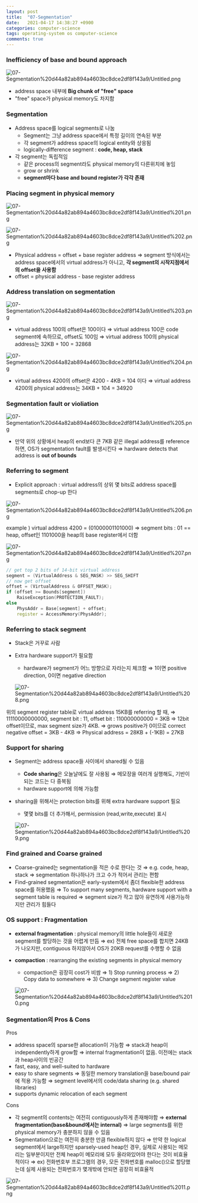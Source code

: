 ```yaml
---
layout: post
title:  "07-Segmentation"
date:   2021-04-17 14:38:27 +0900
categories: computer-science
tags: operating-system os computer-science
comments: true  
---
```


### Inefficiency of base and bound approach

![07-Segmentation%20d44a82ab894a4603bc8dce2df8f143a9/Untitled.png](07-Segmentation%20d44a82ab894a4603bc8dce2df8f143a9/Untitled.png)

- address space 내부에 **Big chunk of "free" space**
- "free" space가 physical memory도 차지함

### Segmentation

- Address space를 logical segments로 나눔
    - Segment는 그냥 address space에서 특정 길이의 연속된 부분
    - 각 segment가 address space의 logical entity와 상응됨
    - logically-difference segment : **code, heap, stack**
- 각 segment는 독립적임
    - 같은 process의 segment라도 physical memory의 다른위치에 놓임
    - grow or shrink
    - **segment마다 base and bound register가 각각 존재**

### Placing segment in physical memory

![07-Segmentation%20d44a82ab894a4603bc8dce2df8f143a9/Untitled%201.png](07-Segmentation%20d44a82ab894a4603bc8dce2df8f143a9/Untitled%201.png)

![07-Segmentation%20d44a82ab894a4603bc8dce2df8f143a9/Untitled%202.png](07-Segmentation%20d44a82ab894a4603bc8dce2df8f143a9/Untitled%202.png)

- Physical address = offset + base register address
⇒ segment 방식에서는 address space에서의 virtual address가 아니고, **각 segment의 시작지점에서의 offset을 사용함**
- offset = physical address - base register address

### Address translation on segmentation

![07-Segmentation%20d44a82ab894a4603bc8dce2df8f143a9/Untitled%203.png](07-Segmentation%20d44a82ab894a4603bc8dce2df8f143a9/Untitled%203.png)

- virtual address 100의 offset은 100이다
⇒ virtual address 100은 code segment에 속하므로, offset도 100임
⇒ virtual address 100의 physical address는 32KB + 100 = 32868

![07-Segmentation%20d44a82ab894a4603bc8dce2df8f143a9/Untitled%204.png](07-Segmentation%20d44a82ab894a4603bc8dce2df8f143a9/Untitled%204.png)

- virtual address 4200의 offset은 4200 - 4KB = 104 이다
⇒ virtual address 4200의 physical address는 34KB + 104 = 34920

### Segmentation fault or violiation

![07-Segmentation%20d44a82ab894a4603bc8dce2df8f143a9/Untitled%205.png](07-Segmentation%20d44a82ab894a4603bc8dce2df8f143a9/Untitled%205.png)

- 만약 위의 상황에서 heap의 end보다 큰 7KB 같은 illegal address를 reference하면, OS가 segmentation fault를 발생시킨다
⇒ hardware detects that address is **out of bounds**

### Referring to segment

- Explicit approach : virtual address의 상위 몇 bits로 address space를 segments로 chop-up 한다

![07-Segmentation%20d44a82ab894a4603bc8dce2df8f143a9/Untitled%206.png](07-Segmentation%20d44a82ab894a4603bc8dce2df8f143a9/Untitled%206.png)

example ) virtual address 4200  = (01000001101000)
⇒ segment bits : 01 == heap, offset인 1101000을 heap의 base register에서 더함

![07-Segmentation%20d44a82ab894a4603bc8dce2df8f143a9/Untitled%207.png](07-Segmentation%20d44a82ab894a4603bc8dce2df8f143a9/Untitled%207.png)

```cpp
// get top 2 bits of 14-bit virtual address
segment = (VirtualAddress & SEG_MASK) >> SEG_SHIFT
// now get offset
offset = (VirtualAddress & OFFSET_MASK);
if (offset >= Bounds[segment])
	RaiseException(PROTECTION_FAULT);
else
	PhysAddr = Base[segment] + offset;
	register = AccessMemory(PhysAddr);
```

### Referring to stack segment

- Stack은 거꾸로 사람
- Extra hardware support가 필요함
    - hardware가 segment가 어느 방향으로 자라는지 체크함
    ⇒ 1이면 positive direction, 0이면 negative direction

    ![07-Segmentation%20d44a82ab894a4603bc8dce2df8f143a9/Untitled%208.png](07-Segmentation%20d44a82ab894a4603bc8dce2df8f143a9/Untitled%208.png)

위의 segment register table로 virtual address 15KB를 referring 할 때,
⇒ 11110000000000, segment bit : 11, offset bit : 110000000000 = 3KB
⇒ 12bit offset이므로, max segment size가 4KB.
⇒ grows positive가 0이므로 correct negative offset = 3KB - 4KB
⇒ Physical address = 28KB + (-1KB) = 27KB

### Support for sharing

- Segment는 address space들 사이에서 shared될 수 있음
    - **Code sharing**은 오늘날에도 잘 사용됨
    ⇒ 메모장을 여러개 실행해도, 기반이되는 코드는 다 중복됨
    - hardware support에 의해 가능함
- sharing을 위해서는 protection bits를 위해 extra hardware support 필요
    - 몇몇 bits를 더 추가해서, permission (read,write,execute) 표시

    ![07-Segmentation%20d44a82ab894a4603bc8dce2df8f143a9/Untitled%209.png](07-Segmentation%20d44a82ab894a4603bc8dce2df8f143a9/Untitled%209.png)

### Find grained and Coarse grained

- Coarse-grained는 segmentation을 적은 수로 한다는 것
⇒ e.g. code, heap, stack
⇒ segmentation 하나하나가 크고 수가 적어서 관리는 편함
- Find-grained segmentation은 early-system에서 좀더 flexible한 address space를 허용했음
⇒ To support many segments, hardware support with a segment table is required
⇒ segment size가 작고 많아 유연하게 사용가능하지만 관리가 힘들다

### OS support : Fragmentation

- **external fragmentation** : physical memory의 little hole들이 새로운 segment를 할당하는 것을 어렵게 만듬
⇒ ex) 전체 free space를 합치면 24KB가 나오지만, contiguous 하지않아서 OS가 20KB request를 수행할 수 없음
- **compaction** : rearranging the existing segments in physical memory
    - compaction은 굉장히 cost가 비쌈
    ⇒ 1) Stop running process
    ⇒ 2) Copy data to somewhere
    ⇒ 3) Change segment register value

    ![07-Segmentation%20d44a82ab894a4603bc8dce2df8f143a9/Untitled%2010.png](07-Segmentation%20d44a82ab894a4603bc8dce2df8f143a9/Untitled%2010.png)

### Segmentation의 Pros & Cons

Pros

- address space의 sparse한 allocation이 가능함
⇒ stack과 heap이 independently하게 grow함
⇒ internal fragmentation이 없음. 이전에는 stack과 heap사이의 빈공간
- fast, easy, and well-suited to hardware
- easy to share segments
⇒ 동일한 memory translation을 base/bound pair에 적용 가능함
⇒ segment level에서의 code/data sharing (e.g. shared libraries)
- supports dynamic relocation of each segment

Cons

- 각 segment의 contents는 여전히 contiguously하게 존재해야함
⇒ **external fragmentation(base&bound에서는 internal)**
⇒ large segments를 위한 physical memory가 충분하지 않을 수 있음
- Segmentation으로는 여전히 충분한 만큼 flexible하지 않다
⇒ 만약 한 logical segment에서 large하지만 sparsely-used heap인 경우, 실제로 사용되는 메모리는 일부분이지만 전체 heap이 메모리에 모두 올라와있어야 한다는 것이 비효율적이다
⇒ ex) 전화번호부 프로그램의 경우, 모든 전화번호를 malloc()으로 할당했는데 실제 사용되는 전화번호가 몇개밖에 안되면 굉장히 비효율적

![07-Segmentation%20d44a82ab894a4603bc8dce2df8f143a9/Untitled%2011.png](07-Segmentation%20d44a82ab894a4603bc8dce2df8f143a9/Untitled%2011.png)